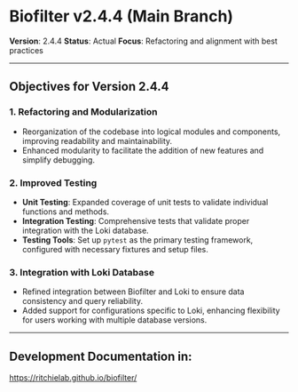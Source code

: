 # Biofilter v2.4.4 (Main Branch)

**Version**: 2.4.4
**Status**: Actual 
**Focus**: Refactoring and alignment with best practices

---

## Objectives for Version 2.4.4

### 1. Refactoring and Modularization
- Reorganization of the codebase into logical modules and components, improving readability and maintainability.
- Enhanced modularity to facilitate the addition of new features and simplify debugging.
  
### 2. Improved Testing
- **Unit Testing**: Expanded coverage of unit tests to validate individual functions and methods.
- **Integration Testing**: Comprehensive tests that validate proper integration with the Loki database.
- **Testing Tools**: Set up `pytest` as the primary testing framework, configured with necessary fixtures and setup files.
  
### 3. Integration with Loki Database
- Refined integration between Biofilter and Loki to ensure data consistency and query reliability.
- Added support for configurations specific to Loki, enhancing flexibility for users working with multiple database versions.


---

## Development Documentation in:

https://ritchielab.github.io/biofilter/